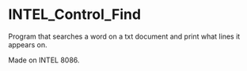 # INTEL_Control_Find
Program that searches a word on a txt document and print what lines it appears on.

Made on INTEL 8086.

